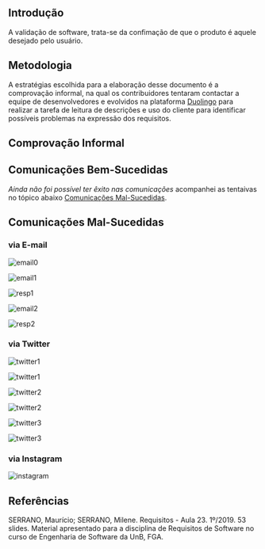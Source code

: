 ## Introdução

A validação de software, trata-se da confimação de que o produto é aquele desejado pelo usuário.

## Metodologia

A estratégias escolhida para a elaboração desse documento é a comprovação informal, na qual os contribuidores tentaram contactar a equipe de desenvolvedores e evolvidos na plataforma [Duolingo](https://www.duolingo.com/) para realizar a tarefa de leitura de descrições e uso do cliente para identificar possíveis problemas na expressão dos requisitos.

## Comprovação Informal

## Comunicações Bem-Sucedidas

_Ainda não foi possível ter êxito nas comunicações_ acompanhei as tentaivas no tópico abaixo [Comunicações Mal-Sucedidas](###-Comunicações-Mal-Sucedidas).

## Comunicações Mal-Sucedidas

### via E-mail

![email0](https://i.imgur.com/z4xpnov.png)

![email1](https://i.imgur.com/34IqTOD.png)

![resp1](https://i.imgur.com/XdLku34.png)

![email2](https://i.imgur.com/34IqTOD.png)

![resp2](https://i.imgur.com/fiuG4SR.png)

### via Twitter

![twitter1](https://i.imgur.com/Qk2TFc5.png)

![twitter1](https://i.imgur.com/Tk9iQND.jpg)

![twitter2](https://i.imgur.com/QA8MofY.png)

![twitter2](https://i.imgur.com/UXf0KQb.jpg)

![twitter3](https://i.imgur.com/KvSpn0V.png)

![twitter3](https://i.imgur.com/TPMtH5n.jpg)

### via Instagram

![instagram](https://i.imgur.com/JezYgxp.jpg)


## Referências

SERRANO, Maurício; SERRANO, Milene. Requisitos - Aula 23. 1º/2019. 53 slides. Material apresentado para a disciplina de Requisitos de Software no curso de Engenharia de Software da UnB, FGA.
